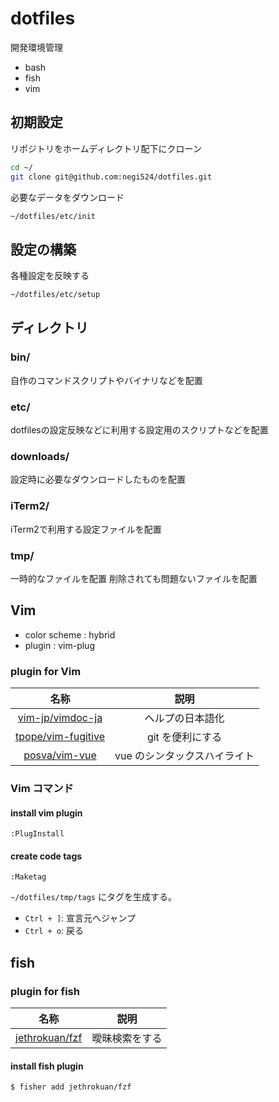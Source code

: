 # dotfiles

開発環境管理

- bash
- fish
- vim

## 初期設定

リポジトリをホームディレクトリ配下にクローン
```bash
cd ~/
git clone git@github.com:negi524/dotfiles.git
```

必要なデータをダウンロード
```bash
~/dotfiles/etc/init
```

## 設定の構築

各種設定を反映する
```bash
~/dotfiles/etc/setup
```

## ディレクトリ

### bin/
自作のコマンドスクリプトやバイナリなどを配置

### etc/
dotfilesの設定反映などに利用する設定用のスクリプトなどを配置

### downloads/
設定時に必要なダウンロードしたものを配置

### iTerm2/
iTerm2で利用する設定ファイルを配置

### tmp/
一時的なファイルを配置
削除されても問題ないファイルを配置

## Vim

- color scheme : hybrid
- plugin : vim-plug

### plugin for Vim

|          名称          |             説明             |
| :--------------------: | :--------------------------: |
|  [vim-jp/vimdoc-ja][]  |       ヘルプの日本語化       |
| [tpope/vim-fugitive][] |       git を便利にする       |
|   [posva/vim-vue][]    | vue のシンタックスハイライト |

### Vim コマンド

#### install vim plugin

```
:PlugInstall
```

#### create code tags

```
:Maketag
```

`~/dotfiles/tmp/tags` にタグを生成する。

- `Ctrl + ]`: 宣言元へジャンプ
- `Ctrl + o`: 戻る

## fish

### plugin for fish

|        名称        |      説明      |
| :----------------: | :------------: |
| [jethrokuan/fzf][] | 曖昧検索をする |

#### install fish plugin

```
$ fisher add jethrokuan/fzf
```


[vim-jp/vimdoc-ja]: https://github.com/vim-jp/vimdoc-ja
[tpope/vim-fugitive]: https://github.com/tpope/vim-fugitive
[posva/vim-vue]: https://github.com/posva/vim-vue
[jethrokuan/fzf]: https://github.com/jethrokuan/fzf
